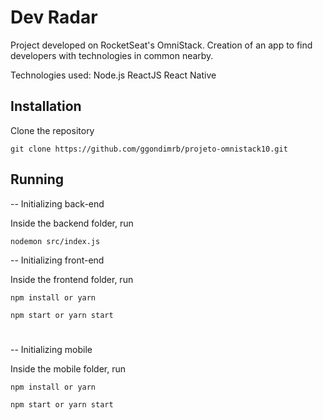 # Dev Radar

Project developed on RocketSeat's OmniStack. Creation of an app to find developers with technologies in common nearby. 

Technologies used:
Node.js
ReactJS
React Native

## Installation 

Clone the repository

```git
git clone https://github.com/ggondimrb/projeto-omnistack10.git
```

## Running

-- Initializing  back-end

Inside the backend folder, run

```
nodemon src/index.js
```

-- Initializing front-end

Inside the frontend folder, run

```
npm install or yarn

npm start or yarn start
```
#

-- Initializing mobile

Inside the mobile folder, run

```
npm install or yarn

npm start or yarn start
```
